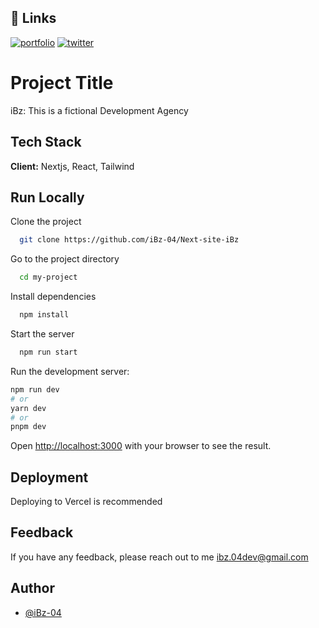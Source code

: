 ## 🔗 Links
[![portfolio](https://img.shields.io/badge/my_portfolio-000?style=for-the-badge&logo=ko-fi&logoColor=white)](https://ibzdev.site)
[![twitter](https://img.shields.io/badge/twitter-1DA1F2?style=for-the-badge&logo=twitter&logoColor=white)](https://twitter.com/ibrahh__ib)

# Project Title
iBz:
This is a fictional Development Agency


## Tech Stack

**Client:** Nextjs, React, Tailwind

## Run Locally
Clone the project

```bash
  git clone https://github.com/iBz-04/Next-site-iBz
```

Go to the project directory

```bash
  cd my-project
```

Install dependencies

```bash
  npm install
```
Start the server

```bash
  npm run start
```
Run the development server:

```bash
npm run dev
# or
yarn dev
# or
pnpm dev
```

Open [http://localhost:3000](http://localhost:3000) with your browser to see the result.

## Deployment 
Deploying to Vercel is recommended

## Feedback

If you have any feedback, please reach out to me ibz.04dev@gmail.com


## Author

- [@iBz-04](https://github.com/iBz-04)

